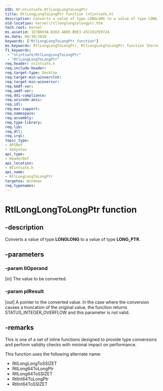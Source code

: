 ```yaml
---
UID: NF:ntintsafe.RtlLongLongToLongPtr
title: RtlLongLongToLongPtr function (ntintsafe.h)
description: Converts a value of type LONGLONG to a value of type LONG_PTR.
old-location: kernel\rtllonglongtolongptr.htm
tech.root: kernel
ms.assetid: 1E7B693A-B363-4AE0-B9E3-45CC01FE9724
ms.date: 04/30/2018
keywords: ["RtlLongLongToLongPtr function"]
ms.keywords: RtlLongLongToLongPtr, RtlLongLongToLongPtr function [Kernel-Mode Driver Architecture], kernel.rtllonglongtolongptr, ntintsafe/RtlLongLongToLongPtr
f1_keywords:
 - "ntintsafe/RtlLongLongToLongPtr"
 - "RtlLongLongToLongPtr"
req.header: ntintsafe.h
req.include-header: 
req.target-type: Desktop
req.target-min-winverclnt: 
req.target-min-winversvr: 
req.kmdf-ver: 
req.umdf-ver: 
req.ddi-compliance: 
req.unicode-ansi: 
req.idl: 
req.max-support: 
req.namespace: 
req.assembly: 
req.type-library: 
req.lib: 
req.dll: 
req.irql: 
topic_type:
- APIRef
- kbSyntax
api_type:
- HeaderDef
api_location:
- Ntintsafe.h
api_name:
- RtlLongLongToLongPtr
targetos: Windows
req.typenames: 
---
```


# RtlLongLongToLongPtr function


## -description


Converts a value of type <b>LONGLONG</b> to a value of type <b>LONG_PTR</b>.


## -parameters




### -param llOperand 
[in]
The value to be converted.


### -param plResult 
[out]
A pointer to the converted value. In the case where the conversion causes a truncation of the original value, the function returns STATUS_INTEGER_OVERFLOW and this parameter is not valid.


## -remarks



This is one of a set of inline functions designed to provide type conversions and perform validity checks with minimal impact on performance.

This function uses the following alternate name:

<ul>
<li>
RtlLongLongToSSIZET
</li>
<li>RtlLong64ToLongPtr
</li>
<li>RtlLong64ToSSIZET
</li>
<li>RtlInt64ToLongPtr
</li>
<li>RtlInt64ToSSIZET
</li>
</ul>


